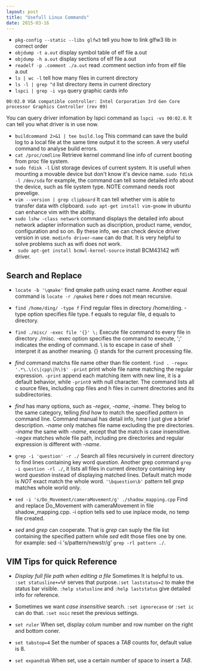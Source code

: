```yaml
---
layout: post
title: "Usefull Linux Commands" 
date: 2015-03-16
---
```

- `pkg-config --static --libs glfw3`  tell you how to link glfw3 lib in correct order  
- `objdump -t a.out` display symbol table of elf file a.out
- `objdump -h a.out` display sections of elf file a.out
- `readelf -p .comment ./a.out` read .comment section info from elf file a.out
- `ls | wc -l` tell how many files in current directory 
- `ls -l | grep ^d` list directory items in current directory
- `lspci | grep -i vga` query graphic cards info   
```
00:02.0 VGA compatible controller: Intel Corporation 3rd Gen Core processor Graphics Controller (rev 09)
```   
You can query driver infomation by lspci command as `lspci -vs 00:02.0`. 
It can tell you what driver is in use now.   
- `buildcommand 2>&1 | tee build.log` This command can save the build 
log to a local file at the same time output it to the screen. A very 
useful command to analyse build errors.
- `cat /proc/cmdline` Retrieve kernel command line info of current booting 
from proc file system.
- `sudo fdisk -l` List storage devices of current system. It is usefull when 
mounting a movable device but don't know it's device name. `sudo fdisk -l /dev/sda` 
for example, the command can tell some detailed info about the device, such as file 
system type. NOTE command needs root prevelige.
- `vim --version | grep clipboard` It can tell whether vim is able 
to transfer data with clipboard. `sudo apt-get install vim-gnome` 
in ubuntu can enhance vim with the abiltiy.
- `sudo lshw -class network` command displays the detailed info 
about network adapter information such as discription, product 
name, vendor, configuration and so on. By these info, we can 
check device driver version in use. `modinfo driver-name` 
can do that. It is very helpful to solve problems such as 
wifi does not work.
- ` sudo apt-get install bcmwl-kernel-source` install BCM43142 
wifi driver.
 
## Search and Replace

- `locate -b '\qmake'` find qmake path using exact name. Another equal command is `locate -r /qmake$` here *r* 
does not mean recursive.
- `find /home/ding/ -type f` Find regular files in directory /home/ding. -type option specifies file type. 
f equals to regular file, d equals to directory.  
- `find ./misc/ -exec file '{}' \;` Execute file command to every file in directory ./misc. -exec option 
specifies the command to execute, ';' indicates the ending of command. \ is to escape in case of shell 
interpret it as another meaning. {} stands for the current processing file.   

- *find* command matchs file name other than file content. 
`find . -regex '.*\.\(c\|cpp\|h\)$' -print` print whole file name matching 
the regular expression. `-print` append each matching item with new line, 
it is a default behavior, while `-print0` with null character. The command 
lists all c source files, including cpp files and h files in current 
directories and its subdirectories.   

- *find* has many options, such as *-regex*, *-name*, *-iname*. They belog 
to the same category, telling *find* how to match the specified *pattern* 
in command line. Command manual has detail info, here I just give a brief 
description.    *-name* only matches file name excluding the pre directories.  
*-iname* the same with *-name*, except that the match is case insensitive.    
*-regex* matches whole file path, including pre directories and regular 
expression is different with *-name*.

- `grep -i 'question' -r ./` Search all files recursively in current directory 
to find lines containing key word *question*. Another grep command 
`grep -i question -rl ./`, it lists all files in current directory containing key 
word *question* instead of displaying matched lines. Default match mode is *NOT* 
exact match the whole word. `'\bquestion\b'` pattern tell *grep* matches whole 
world only. 

- `sed -i 's/Do_Movement/cameraMovement/g' ./shadow_mapping.cpp` Find and replace Do_Movement with cameraMovement 
in file shadow_mapping.cpp. -i option tells sed to use inplace mode, no temp file created.  
- *sed* and *grep* can cooperate. That is *grep* can suply the file list containing the specified pattern while 
*sed* edit those files one by one. for example: sed -i 's/pattern/newstr/g' `grep -rl pattern ./`.

## VIM Tips for quick Reference

- *Display full file path when editing a file* Sometimes It is helpful to us.
`:set statusline+=%F` serves that purpose.`:set laststatus=2` to make the status
bar visible. `:help statusline` and `:help laststatus` give detailed info for 
reference.

- Sometimes we want *case insensitive* search. `:set ignorecase` or `:set ic` 
can do that. `:set noic` reset the previous settings.

- `set ruler` When set, display colum number and row number on the right and bottom 
coner.
- `set tabstop=4` Set the number of spaces a *TAB* counts for, default value is 8.
- `set expandtab` When set, use a certain number of space to insert a *TAB*.
